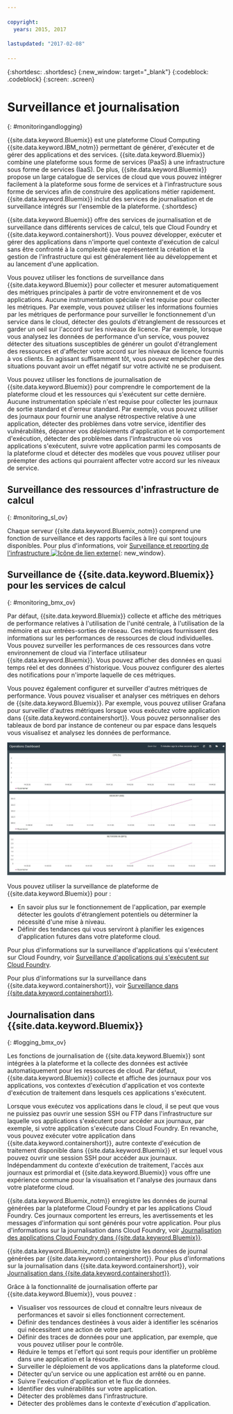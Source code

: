 ```yaml
---

copyright:
  years: 2015, 2017

lastupdated: "2017-02-08"

---
```



{:shortdesc: .shortdesc}
{:new_window: target="_blank"}
{:codeblock: .codeblock}
{:screen: .screen}

# Surveillance et journalisation
{: #monitoringandlogging}

{{site.data.keyword.Bluemix}} est une plateforme Cloud Computing {{site.data.keyword.IBM_notm}} permettant de générer, d'exécuter et de gérer des applications et des services. {{site.data.keyword.Bluemix}} combine une plateforme sous forme de services (PaaS) à une infrastructure sous forme de services (IaaS). De plus, {{site.data.keyword.Bluemix}} propose un large catalogue de services de cloud que vous pouvez intégrer facilement à la plateforme sous forme de services et à l'infrastructure sous forme de services afin de construire des applications métier rapidement. {{site.data.keyword.Bluemix}} inclut des services de journalisation et de surveillance intégrés sur l'ensemble de la plateforme. 
{:shortdesc}

{{site.data.keyword.Bluemix}} offre des services de journalisation et de surveillance dans différents services de calcul, tels que Cloud Foundry et {{site.data.keyword.containershort}}. Vous pouvez développer, exécuter et gérer des applications dans n'importe quel contexte d'exécution de calcul sans être confronté à la complexité que représentent la création et la gestion de l'infrastructure qui est généralement liée au développement et au lancement d'une application. 

Vous pouvez utiliser les fonctions de surveillance dans {{site.data.keyword.Bluemix}} pour collecter et mesurer automatiquement des métriques principales à partir de votre environnement et de vos applications. Aucune instrumentation spéciale n'est requise pour collecter les métriques. Par exemple, vous pouvez utiliser les informations fournies par les métriques de performance pour surveiller le fonctionnement d'un service dans le cloud, détecter des goulots d'étranglement de ressources et garder un oeil sur l'accord sur les niveaux de licence. Par exemple, lorsque vous analysez les données de performance d'un service, vous pouvez détecter des situations susceptibles de générer un goulot d'étranglement des ressources et d'affecter votre accord sur les niveaux de licence fournis à vos clients. En agissant suffisamment tôt, vous pouvez empêcher que des situations pouvant avoir un effet négatif sur votre activité ne se produisent.  

Vous pouvez utiliser les fonctions de journalisation de {{site.data.keyword.Bluemix}} pour comprendre le comportement de la plateforme cloud et les ressources qui s'exécutent sur cette dernière. Aucune instrumentation spéciale n'est requise pour collecter les journaux de sortie standard et d'erreur standard. Par exemple, vous pouvez utiliser des journaux pour fournir une analyse rétrospective relative à une application, détecter des problèmes dans votre service, identifier des vulnérabilités, dépanner vos déploiements d'application et le comportement d'exécution, détecter des problèmes dans l'infrastructure où vos applications s'exécutent, suivre votre application parmi les composants de la plateforme cloud et détecter des modèles que vous pouvez utiliser pour préempter des actions qui pourraient affecter votre accord sur les niveaux de service.

## Surveillance des ressources d'infrastructure de calcul
{: #monitoring_sl_ov}

Chaque serveur {{site.data.keyword.Bluemix_notm}} comprend une fonction de surveillance et des rapports faciles à lire qui sont toujours disponibles. Pour plus d'informations, voir  [Surveillance et reporting de l'infrastructure ![Icône de lien externe](../icons/launch-glyph.svg "Icône de lien externe")](https://www.ibm.com/cloud-computing/bluemix/infrastructure-monitoring){: new_window}.


## Surveillance de {{site.data.keyword.Bluemix}} pour les services de calcul
{: #monitoring_bmx_ov}

Par défaut, {{site.data.keyword.Bluemix}} collecte et affiche des métriques de performance relatives à l'utilisation de l'unité centrale, à l'utilisation de la mémoire et aux entrées-sorties de réseau. Ces métriques fournissent des informations sur les performances de ressources de cloud individuelles. Vous pouvez surveiller les performances de ces ressources dans votre environnement de cloud via l'interface utilisateur {{site.data.keyword.Bluemix}}. Vous pouvez afficher des données en quasi temps réel et des données d'historique. Vous pouvez configurer des alertes des notifications pour n'importe laquelle de ces métriques.

Vous pouvez également configurer et surveiller d'autres métriques de performance. Vous pouvez visualiser et analyser ces métriques en dehors de {{site.data.keyword.Bluemix}}. Par exemple, vous pouvez utiliser Grafana pour surveiller d'autres métriques lorsque vous exécutez votre application dans {{site.data.keyword.containershort}}. Vous pouvez personnaliser des tableaux de bord par instance de conteneur ou par espace dans lesquels vous visualisez et analysez les données de performance.

![Vue de surveillance Grafana d'un conteneur s'exécutant dans {{site.data.keyword.Bluemix}}](images/monitoring_default_container_grafana_view.jpg)

Vous pouvez utiliser la surveillance de plateforme de {{site.data.keyword.Bluemix}} pour :

* En savoir plus sur le fonctionnement de l'application, par exemple détecter les goulots d'étranglement potentiels ou déterminer la nécessité d'une mise à niveau.
* Définir des tendances qui vous serviront à planifier les exigences d'application futures dans votre plateforme cloud.

Pour plus d'informations sur la surveillance d'applications qui s'exécutent sur Cloud Foundry, voir [Surveillance d'applications qui s'exécutent sur Cloud Foundry](monitoring_cf_apps.html#monitoring_bluemix_apps).

Pour plus d'informations sur la surveillance dans {{site.data.keyword.containershort}}, voir [Surveillance dans {{site.data.keyword.containershort}}](/docs/containers/monitoringandlogging/container_ml_monitor.html#container_ml_monitor).   

## Journalisation dans {{site.data.keyword.Bluemix}}
{: #logging_bmx_ov}

Les fonctions de journalisation de {{site.data.keyword.Bluemix}} sont intégrées à la plateforme et la collecte des données est activée automatiquement pour les ressources de cloud. Par défaut, {{site.data.keyword.Bluemix}} collecte et affiche des journaux pour vos applications, vos contextes d'exécution d'application et vos contexte d'exécution de traitement dans lesquels ces applications s'exécutent. 

Lorsque vous exécutez vos applications dans le cloud, il se peut que vous ne puissiez pas ouvrir une session SSH ou FTP dans l'infrastructure sur laquelle vos applications s'exécutent pour accéder aux journaux, par exemple, si votre application s'exécute dans Cloud Foundry. En revanche, vous pouvez exécuter votre application dans {{site.data.keyword.containershort}}, autre contexte d'exécution de traitement disponible dans {{site.data.keyword.Bluemix}} et sur lequel vous pouvez ouvrir une session SSH pour accéder aux journaux. Indépendamment du contexte d'exécution de traitement, l'accès aux journaux est primordial et {{site.data.keyword.Bluemix}} vous offre une expérience commune pour la visualisation et l'analyse des journaux dans votre plateforme cloud.

{{site.data.keyword.Bluemix_notm}} enregistre les données de journal générées par la plateforme Cloud Foundry et par les applications Cloud Foundry. Ces journaux comportent les erreurs, les avertissements et les messages d'information qui sont générés pour votre application. Pour plus d'informations sur la journalisation dans Cloud Foundry, voir [Journalisation des applications Cloud Foundry dans {{site.data.keyword.Bluemix}}](logging_cf_apps.html#logging_bluemix_cf_apps).

{{site.data.keyword.Bluemix_notm}} enregistre les données de journal générées par {{site.data.keyword.containershort}}. Pour plus d'informations sur la journalisation dans {{site.data.keyword.containershort}}, voir [Journalisation dans {{site.data.keyword.containershort}}](/docs/containers/monitoringandlogging/container_ml_logs.html#container_ml_logs).   


Grâce à la fonctionnalité de journalisation offerte par {{site.data.keyword.Bluemix}}, vous pouvez :

* Visualiser vos ressources de cloud et connaître leurs niveaux de performances et savoir si elles fonctionnent correctement.
* Définir des tendances destinées à vous aider à identifier les scénarios qui nécessitent une action de votre part.
* Définir des traces de données pour une application, par exemple, que vous pouvez utiliser pour le contrôle.
* Réduire le temps et l'effort qui sont requis pour identifier un problème dans une application et la résoudre. 
* Surveiller le déploiement de vos applications dans la plateforme cloud.
* Détecter qu'un service ou une application est arrêté ou en panne.
* Suivre l'exécution d'application et le flux de données.
* Identifier des vulnérabilités sur votre application.
* Détecter des problèmes dans l'infrastructure.
* Détecter des problèmes dans le contexte d'exécution d'application.


